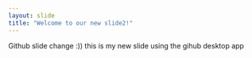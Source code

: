 ```yaml
---
layout: slide
title: "Welcome to our new slide2!"
---
```

Github slide change  :))
this is my new slide using the gihub desktop app
